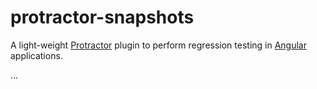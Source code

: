 # protractor-snapshots

A light-weight [Protractor](https://www.protractortest.org/) plugin to perform regression testing in [Angular](https://angular.io/) applications.

...